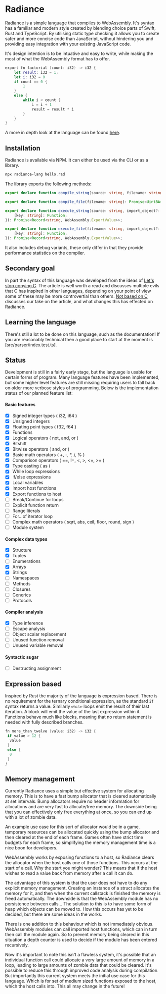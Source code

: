 # Radiance
Radiance is a simple language that compiles to WebAssembly. It's syntax has a familiar and modern style created by blending choice parts of Swift, Rust and TypeScript. By utilising static type checking it allows you to create safer and more concise code than JavaScript, without hindering you and providing easy integration with your existing JavaScript code.

It's design intention is to be intuative and easy to write, while making the most of what the WebAssembly format has to offer.

```swift
export fn factorial (count: i32) -> i32 {
	let result: i32 = 1;
	let i: i32 = 0
	if count == 0 {
		1
	}
	else {
		while i < count {
			i = i + 1
			result = result * i
		}
	}
}
```

A more in depth look at the language can be found [here](Language%20Features.md).

## Installation

Radiance is available via NPM. It can either be used via the CLI or as a library.

```bash
npx radiance-lang hello.rad
```
The library exports the following methods:
```typescript
export declare function compile_string(source: string, filename: string): Uint8Array;

export declare function compile_file(filename: string): Promise<Uint8Array>;

export declare function execute_string(source: string, import_object?: {
	[key: string]: Function;
}): Promise<Record<string, WebAssembly.ExportValue>>;

export declare function execute_file(filename: string, import_object?: {
	[key: string]: Function;
}): Promise<Record<string, WebAssembly.ExportValue>>;
```
It also includes debug variants, these only differ in that they provide performance statistics on the compiler.

## Secondary goal
In part the syntax of this language was developed from the ideas of [Let's stop copying C](https://eev.ee/blog/2016/12/01/lets-stop-copying-c/). The article is well worth a read and discusses multiple evils that C has inspired in other languages, depending on your point of view some of these may be more controvertial than others. [Not based on C](not_based_on_c.md) discusses our take on the article, and what changes this has effected on Radiance.

## Learning the language
There's still a lot to be done on this language, such as the documentation! If you are reasonably technical then a good place to start at the moment is [src/parser/index.test.ts].

## Status
Development is still in a fairly early stage, but the language is usable for certain forms of program. Many language features have been implemented, but some higher level features are still missing requiring users to fall back on older more verbose styles of programming. Below is the implementation status of our planned feature list:

#### Basic features
- [x] Signed integer types ( i32, i64 )
- [x] Unsigned integers
- [x] Floating point types ( f32, f64 )
- [x] Functions
- [x] Logical operators ( not, and, or )
- [x] Bitshift
- [x] Bitwise operators ( and, or )
- [x] Basic math operators ( +, -, *, /, % )
- [x] Comparison operators ( ==, !=, <, >, <=, >= )
- [x] Type casting ( as )
- [x] While loop expressions
- [x] If/else expressions
- [x] Local variables
- [x] Import host functions
- [x] Export functions to host
- [ ] Break/Continue for loops
- [ ] Explicit function return
- [ ] Range literals
- [ ] For...of iterator loop
- [ ] Complex math operators ( sqrt, abs, ceil, floor, round, sign )
- [ ] Module system

#### Complex data types
- [x] Structure
- [x] Tuples
- [ ] Enumerations
- [x] Arrays
- [x] Strings
- [ ] Namespaces
- [ ] Methods
- [ ] Closures
- [ ] Generics
- [ ] Protocols

#### Compiler analysis
- [x] Type inference
- [ ] Escape analysis
- [ ] Object scalar replacement
- [ ] Unused function removal
- [ ] Unused variable removal

#### Syntactic sugar
- [ ] Destructing assignment

## Expression based
Inspired by Rust the majority of the language is expression based. There is no requirement for the ternary conditional expression, as the standard `if` syntax returns a value. Similarly `while` loops emit the result of their last iteration. A block will emit the value of the last expression within it. Functions behave much like blocks, meaning that no return statement is needed with fully described branches.

```swift
fn more_than_twelve (value: i32) -> i32 {
 if value > 12 {
  value
 }
 else {
  0
 }
}
```

## Memory management
Currently Radiance uses a simple but effective system for allocating memory. This is to have a fast bump allocator that is cleared automatically at set intervals. Bump allocators require no header information for allocations and are very fast to allocate/free memory. The downside being that you can effectively only free everything at once, so you can end up with a lot of zombie data.

An example use case for this sort of allocator would be in a game, temporary resources can be allocated quickly using the bump allocator and then cleared at the end of each frame. Games often have strict time budgets for each frame, so simplifying the memory management time is a nice boon for developers.

WebAssembly works by exposing functions to a host, so Radiance clears the allocator when the host calls one of those functions. This occurs at the start of a call. Why the start you might wonder? This means that if the host wishes to read a value back from memory after a call it can do.

The advantage of this system is that the user does not have to do any explicit memory management. Creating an instance of a struct allocates the memory for it, and then when the current callstack is finished the memory is freed automatically. The downside is that the WebAssembly module has no persistence between calls... The solution to this is to have some form of heap which objects can be moved to. How this occurs has yet to be decided, but there are some ideas in the works.

There is one addition to this behaviour which is not immediately obvious. WebAssembly modules can call imported host functions, which can in turn then call the module again. So to prevent memory being cleared in this situation a depth counter is used to decide if the module has been entered recursively.

Now it's important to note this isn't a flawless system, it's possible that an individual function call could allocate a very large amount of memory in a loop, leading to large amounts of zombie data that could be cleared. It's possible to reduce this through improved code analysis during compilation. But importantly this current system meets the initial use case for this language. Which is for set of medium sized functions exposed to the host, which the host calls into. This all may change in the future!
